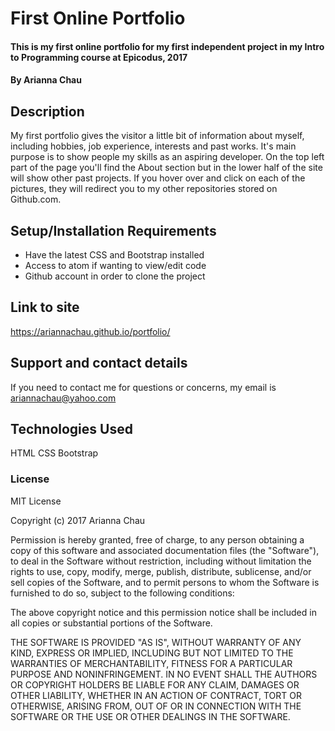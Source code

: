 # First Online Portfolio

#### This is my first online portfolio for my first independent project in my Intro to Programming course at Epicodus, 2017

#### By Arianna Chau

## Description

My first portfolio gives the visitor a little bit of information about myself, including hobbies, job experience, interests and past works. It's main purpose is to show people my skills as an aspiring developer. On the top left part of the page you'll find the About section but in the lower half of the site will show other past projects. If you hover over and click on each of the pictures, they will redirect you to my other repositories stored on Github.com.

## Setup/Installation Requirements

* Have the latest CSS and Bootstrap installed
* Access to atom if wanting to view/edit code
* Github account in order to clone the project

## Link to site

https://ariannachau.github.io/portfolio/

## Support and contact details

If you need to contact me for questions or concerns, my email is ariannachau@yahoo.com

## Technologies Used

HTML
CSS
Bootstrap

### License

MIT License

Copyright (c) 2017 Arianna Chau

Permission is hereby granted, free of charge, to any person obtaining a copy
of this software and associated documentation files (the "Software"), to deal
in the Software without restriction, including without limitation the rights
to use, copy, modify, merge, publish, distribute, sublicense, and/or sell
copies of the Software, and to permit persons to whom the Software is
furnished to do so, subject to the following conditions:

The above copyright notice and this permission notice shall be included in all
copies or substantial portions of the Software.

THE SOFTWARE IS PROVIDED "AS IS", WITHOUT WARRANTY OF ANY KIND, EXPRESS OR
IMPLIED, INCLUDING BUT NOT LIMITED TO THE WARRANTIES OF MERCHANTABILITY,
FITNESS FOR A PARTICULAR PURPOSE AND NONINFRINGEMENT. IN NO EVENT SHALL THE
AUTHORS OR COPYRIGHT HOLDERS BE LIABLE FOR ANY CLAIM, DAMAGES OR OTHER
LIABILITY, WHETHER IN AN ACTION OF CONTRACT, TORT OR OTHERWISE, ARISING FROM,
OUT OF OR IN CONNECTION WITH THE SOFTWARE OR THE USE OR OTHER DEALINGS IN THE
SOFTWARE.
